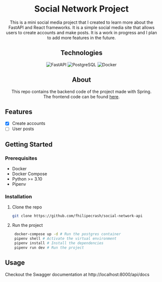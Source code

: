 <h1 align="center"> Social Network Project </h1>

<p align="center">
This is a mini social media project that I created to learn more about the FastAPI and React frameworks. It is a simple social media site that allows users to create accounts and make posts. It is a work in progress and I plan to add more features in the future.
</p>

<h2 align="center"> Technologies </h2>
<p align="center">
<img src="https://img.shields.io/badge/fastapi-109989?style=for-the-badge&logo=FASTAPI&logoColor=white" alt="FastAPI">
<img src="https://img.shields.io/badge/PostgreSQL-316192?style=for-the-badge&logo=postgresql&logoColor=white" alt="PostgreSQL">
<img src="https://img.shields.io/badge/Docker-2CA5E0?style=for-the-badge&logo=docker&logoColor=white" alt="Docker">
</p>

<h2 align="center"> About </h2>

<p align="center">
This repo contains the backend code of the project made with Spring. <br>
The frontend code can be found <a href="https://github.com/fhilipecrash/mini-social-media-frontend">here</a>.
</p>

## Features

- [x] Create accounts
- [ ] User posts

## Getting Started

### Prerequisites

- Docker
- Docker Compose
- Python >= 3.10
- Pipenv

### Installation

1. Clone the repo
   ```sh
   git clone https://github.com/fhilipecrash/social-network-api
   ```
2. Run the project
   ```sh
    docker-compose up -d # Run the postgres container
    pipenv shell # Activate the virtual environment
    pipenv install # Install the dependencies
    pipenv run dev # Run the project
   ```

## Usage

Checkout the Swagger documentation at http://localhost:8000/api/docs
